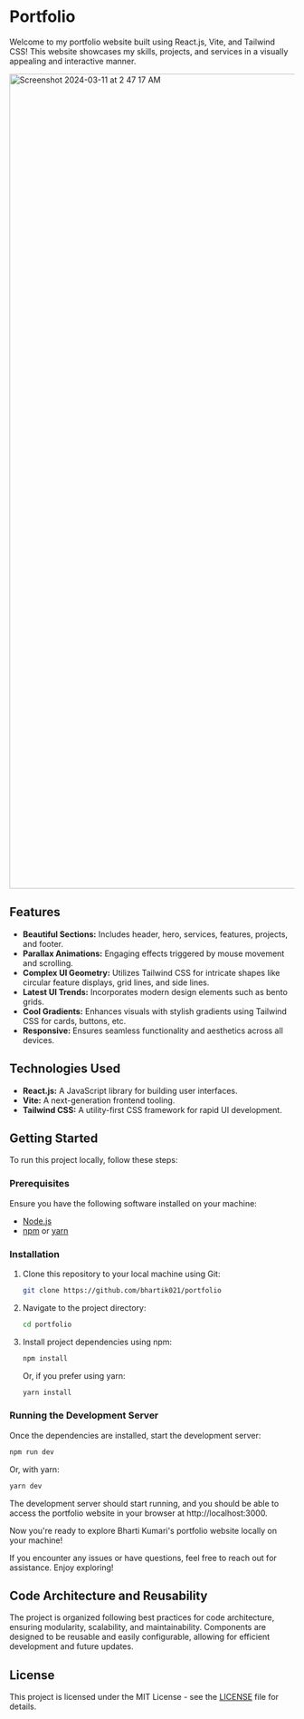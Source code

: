 # Portfolio
Welcome to my portfolio website built using React.js, Vite, and Tailwind CSS! This website showcases my skills, projects, and services in a visually appealing and interactive manner.

<img width="1437" alt="Screenshot 2024-03-11 at 2 47 17 AM" src="https://github.com/bhartik021/portfolio/assets/75694208/c3dc4f2f-1edf-452f-b7e7-d9d3057bd4be">

## Features

- **Beautiful Sections:** Includes header, hero, services, features, projects, and footer.
- **Parallax Animations:** Engaging effects triggered by mouse movement and scrolling.
- **Complex UI Geometry:** Utilizes Tailwind CSS for intricate shapes like circular feature displays, grid lines, and side lines.
- **Latest UI Trends:** Incorporates modern design elements such as bento grids.
- **Cool Gradients:** Enhances visuals with stylish gradients using Tailwind CSS for cards, buttons, etc.
- **Responsive:** Ensures seamless functionality and aesthetics across all devices.

## Technologies Used

- **React.js:** A JavaScript library for building user interfaces.
- **Vite:** A next-generation frontend tooling.
- **Tailwind CSS:** A utility-first CSS framework for rapid UI development.

## Getting Started

To run this project locally, follow these steps:

### Prerequisites

Ensure you have the following software installed on your machine:

- [Node.js](https://nodejs.org/)
- [npm](https://www.npmjs.com/) or [yarn](https://yarnpkg.com/)

### Installation

1. Clone this repository to your local machine using Git:

    ```bash
    git clone https://github.com/bhartik021/portfolio
    ```

2. Navigate to the project directory:

    ```bash
    cd portfolio
    ```

3. Install project dependencies using npm:

    ```bash
    npm install
    ```

   Or, if you prefer using yarn:

    ```bash
    yarn install
    ```

### Running the Development Server

Once the dependencies are installed, start the development server:

```bash
npm run dev
```

Or, with yarn:

```bash
yarn dev
```

The development server should start running, and you should be able to access the portfolio website in your browser at http://localhost:3000.

Now you're ready to explore Bharti Kumari's portfolio website locally on your machine!

If you encounter any issues or have questions, feel free to reach out for assistance. Enjoy exploring!

## Code Architecture and Reusability

The project is organized following best practices for code architecture, ensuring modularity, scalability, and maintainability. Components are designed to be reusable and easily configurable, allowing for efficient development and future updates.

## License

This project is licensed under the MIT License - see the [LICENSE](LICENSE) file for details.

